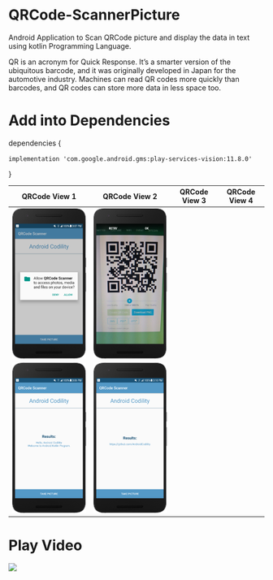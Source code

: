 # QRCode-ScannerPicture
Android Application to Scan QRCode picture and display the data in text using kotlin Programming Language.

QR is an acronym for Quick Response. It’s a smarter version of the ubiquitous barcode, and it was originally developed in Japan for the automotive industry. Machines can read QR codes more quickly than barcodes, and QR codes can store more data in less space too.

# Add into Dependencies
dependencies {

    implementation 'com.google.android.gms:play-services-vision:11.8.0'
}

QRCode View 1                                         |  QRCode View 2 |    QRCode View 3 | QRCode View 4 
:--------------------------------------------------------:|:------------------------------------:|:------------------------------------:|:------------------------------------:
![](https://github.com/AndroidCodility/QRCode-ScannerPicture/blob/master/design/permission.png?raw=true)  |  ![](https://github.com/AndroidCodility/QRCode-ScannerPicture/blob/master/design/scan.png?raw=true) 
 |  ![](https://github.com/AndroidCodility/QRCode-ScannerPicture/blob/master/design/text.png?raw=true)|  ![](https://github.com/AndroidCodility/QRCode-ScannerPicture/blob/master/design/url.png?raw=true)

# Play Video
[![](http://www.getyoutubevideothumbnail.com/Images/Icons/26.png)](https://youtu.be/4-CCxhB3WKs "Click here to watch")
